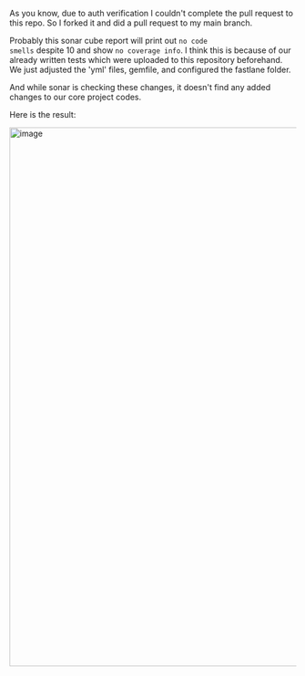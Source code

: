 As you know, due to auth verification I couldn't complete the pull request to this repo. So I forked it and did a pull request to my main branch.

Probably this sonar cube report will print out <code>no code smells</code> despite 10 and show <code>no coverage info</code>. I think this is 
because of our already written tests which were uploaded to this repository beforehand. We just adjusted the 'yml' files, gemfile, and configured 
the fastlane folder. 

And while sonar is checking these changes, it doesn't find any added changes to our core project codes.

Here is the result:

<img width="945" alt="image" src="https://user-images.githubusercontent.com/61579338/185742194-68951056-e965-4242-a80a-40f33f43898d.png">
